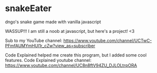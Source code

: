 # snakeEater
dngo's snake game made with vanilla javascript

WASSUP!!!
I am still a noob at javascript, but here's a project! <3

Sub to my YouTube channel: 
https://www.youtube.com/channel/UCTwC-PFmfAUMYmHUl1r_cZw?view_as=subscriber

Code Explained helped me create this program, but I added some cool features.
Code Explained youtube channel:
https://www.youtube.com/channel/UC8n8ftV94ZU_DJLOLtrpORA
